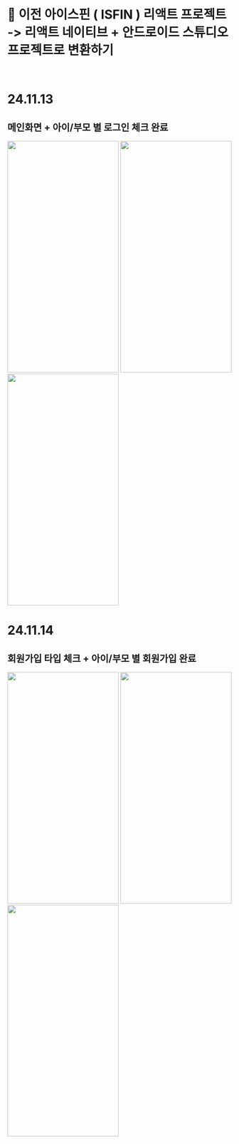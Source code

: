 #  🚗 이전 아이스핀 ( ISFIN ) 리액트 프로젝트 -> 리액트 네이티브 + 안드로이드 스튜디오 프로젝트로 변환하기 
<br/>

# 24.11.13
## 메인화면 + 아이/부모 별 로그인 체크 완료
<img src = "https://github.com/user-attachments/assets/1309be77-8f74-4191-a84d-5de09ab440a7" width = 250 height= 520 />
<img src = "https://github.com/user-attachments/assets/b224e03a-31b4-4296-9bcc-7c372e1ef183" width = 250 height= 520 />
<img src = "https://github.com/user-attachments/assets/68731055-04f8-495b-a6eb-e6f0e9ac4a00" width = 250 height= 520 />

<br/>

# 24.11.14
## 회원가입 타입 체크 + 아이/부모 별 회원가입 완료
<img src = "https://github.com/user-attachments/assets/eafa1f1c-4036-40dd-965f-6fe5cc968f31" width = 250 height= 520 />
<img src = "https://github.com/user-attachments/assets/685887c6-179b-47cf-9455-4d8c25138c9e" width = 250 height= 520 />
<img src = "https://github.com/user-attachments/assets/ec2aa070-1e2d-4966-975d-b8c422abab55" width = 250 height= 520 />



